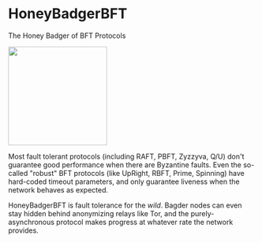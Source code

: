 # HoneyBadgerBFT
The Honey Badger of BFT Protocols

<img width=200 src="http://i.imgur.com/wqzdYl4.png"/>

Most fault tolerant protocols (including RAFT, PBFT, Zyzzyva, Q/U) don't guarantee good performance when there are Byzantine faults.
Even the so-called "robust" BFT protocols (like UpRight, RBFT, Prime, Spinning) have hard-coded timeout parameters, and only guarantee liveness when the network behaves as expected.

HoneyBadgerBFT is fault tolerance for the *wild*. Bagder nodes can even stay hidden behind anonymizing relays like Tor, and the purely-asynchronous protocol makes progress at whatever rate the network provides.
